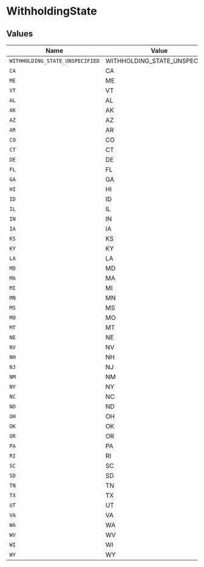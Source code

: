# WithholdingState


## Values

| Name                            | Value                           |
| ------------------------------- | ------------------------------- |
| `WITHHOLDING_STATE_UNSPECIFIED` | WITHHOLDING_STATE_UNSPECIFIED   |
| `CA`                            | CA                              |
| `ME`                            | ME                              |
| `VT`                            | VT                              |
| `AL`                            | AL                              |
| `AK`                            | AK                              |
| `AZ`                            | AZ                              |
| `AR`                            | AR                              |
| `CO`                            | CO                              |
| `CT`                            | CT                              |
| `DE`                            | DE                              |
| `FL`                            | FL                              |
| `GA`                            | GA                              |
| `HI`                            | HI                              |
| `ID`                            | ID                              |
| `IL`                            | IL                              |
| `IN`                            | IN                              |
| `IA`                            | IA                              |
| `KS`                            | KS                              |
| `KY`                            | KY                              |
| `LA`                            | LA                              |
| `MD`                            | MD                              |
| `MA`                            | MA                              |
| `MI`                            | MI                              |
| `MN`                            | MN                              |
| `MS`                            | MS                              |
| `MO`                            | MO                              |
| `MT`                            | MT                              |
| `NE`                            | NE                              |
| `NV`                            | NV                              |
| `NH`                            | NH                              |
| `NJ`                            | NJ                              |
| `NM`                            | NM                              |
| `NY`                            | NY                              |
| `NC`                            | NC                              |
| `ND`                            | ND                              |
| `OH`                            | OH                              |
| `OK`                            | OK                              |
| `OR`                            | OR                              |
| `PA`                            | PA                              |
| `RI`                            | RI                              |
| `SC`                            | SC                              |
| `SD`                            | SD                              |
| `TN`                            | TN                              |
| `TX`                            | TX                              |
| `UT`                            | UT                              |
| `VA`                            | VA                              |
| `WA`                            | WA                              |
| `WV`                            | WV                              |
| `WI`                            | WI                              |
| `WY`                            | WY                              |